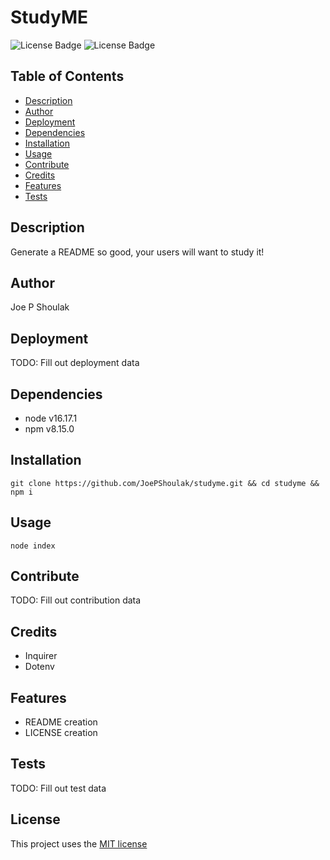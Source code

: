 # StudyME
![License Badge](https://img.shields.io/github/license/joepshoulak/studyme) ![License Badge](https://img.shields.io/github/last-commit/joepshoulak/studyme)

## Table of Contents
- [Description](#description)
- [Author](#author)
- [Deployment](#deployment)
- [Dependencies](#dependencies)
- [Installation](#installation)
- [Usage](#usage)
- [Contribute](#contribute)
- [Credits](#credits)
- [Features](#features)
- [Tests](#tests)

## Description
Generate a README so good, your users will want to study it!

## Author
Joe P Shoulak

## Deployment
TODO: Fill out deployment data

## Dependencies
- node v16.17.1  
- npm v8.15.0  

## Installation
`git clone https://github.com/JoePShoulak/studyme.git && cd studyme && npm i`

## Usage
`node index`

## Contribute
TODO: Fill out contribution data

## Credits
- Inquirer
- Dotenv

## Features
- README creation
- LICENSE creation

## Tests
TODO: Fill out test data

## License
This project uses the [MIT license](https://choosealicense.com/licenses/mit/)
